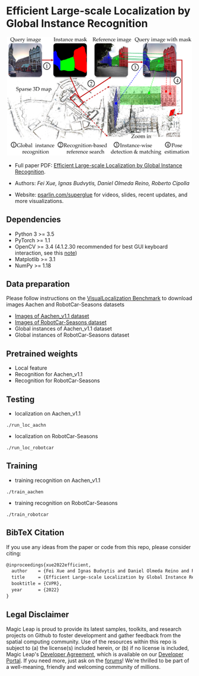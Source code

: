 
# Efficient Large-scale Localization by Global Instance Recognition
<p align="center">
  <img src="assets/overview.png" width="500">
</p>

* Full paper PDF: [Efficient Large-scale Localization by Global Instance Recognition](https://arxiv.org/abs/1911.11763).

* Authors: *Fei Xue, Ignas Budvytis, Daniel Olmeda Reino, Roberto Cipolla*

* Website: [psarlin.com/superglue](https://psarlin.com/superglue) for videos, slides, recent updates, and more visualizations.

## Dependencies
* Python 3 >= 3.5
* PyTorch >= 1.1
* OpenCV >= 3.4 (4.1.2.30 recommended for best GUI keyboard interaction, see this [note](#additional-notes))
* Matplotlib >= 3.1
* NumPy >= 1.18


## Data preparation 
Please follow instructions on the [VisualLocalization Benchmark](https://www.visuallocalization.net/datasets/) to download images  Aachen and RobotCar-Seasons datasets
* [Images of Aachen_v1.1 dataset](https://data.ciirc.cvut.cz/public/projects/2020VisualLocalization/Aachen-Day-Night/)
* [Images of RobotCar-Seasons dataset](https://data.ciirc.cvut.cz/public/projects/2020VisualLocalization/RobotCar-Seasons/)
* Global instances of Aachen_v1.1 dataset 
* Global instances of RobotCar-Seasons dataset

## Pretrained weights
* Local feature
* Recognition for Aachen_v1.1
* Recognition for RobotCar-Seasons 

## Testing 
* localization on Aachen_v1.1
```
./run_loc_aachn
```
* localization on RobotCar-Seasons
```
./run_loc_robotcar
```

## Training
* training recognition on Aachen_v1.1
```
./train_aachen
```

* training recognition on RobotCar-Seasons
```
./train_robotcar
```

## BibTeX Citation
If you use any ideas from the paper or code from this repo, please consider citing:

```txt
@inproceedings{xue2022efficient,
  author    = {Fei Xue and Ignas Budvytis and Daniel Olmeda Reino and Roberto Cipolla},
  title     = {Efficient Large-scale Localization by Global Instance Recognition},
  booktitle = {CVPR},
  year      = {2022}
}
```

## Legal Disclaimer
Magic Leap is proud to provide its latest samples, toolkits, and research projects on Github to foster development and gather feedback from the spatial computing community. Use of the resources within this repo is subject to (a) the license(s) included herein, or (b) if no license is included, Magic Leap's [Developer Agreement](https://id.magicleap.com/terms/developer), which is available on our [Developer Portal](https://developer.magicleap.com/).
If you need more, just ask on the [forums](https://forum.magicleap.com/hc/en-us/community/topics)!
We're thrilled to be part of a well-meaning, friendly and welcoming community of millions.

